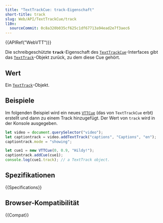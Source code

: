 ```yaml
---
title: "TextTrackCue: track-Eigenschaft"
short-title: track
slug: Web/API/TextTrackCue/track
l10n:
  sourceCommit: 0c8a320b035cf625c1df67713a94ead2e7f3aec6
---
```


{{APIRef("WebVTT")}}

Die schreibgeschützte **`track`**-Eigenschaft des [`TextTrackCue`](/de/docs/Web/API/TextTrackCue)-Interfaces gibt das [`TextTrack`](/de/docs/Web/API/TextTrack)-Objekt zurück, zu dem diese Cue gehört.

## Wert

Ein [`TextTrack`](/de/docs/Web/API/TextTrack)-Objekt.

## Beispiele

Im folgenden Beispiel wird ein neues [`VTTCue`](/de/docs/Web/API/VTTCue) (das von `TextTrackCue` erbt) erstellt und dann zu einem Track hinzugefügt. Der Wert von `track` wird in der Konsole ausgegeben.

```js
let video = document.querySelector("video");
let captiontrack = video.addTextTrack("captions", "Captions", "en");
captiontrack.mode = "showing";

let cue1 = new VTTCue(0, 0.9, "Hildy!");
captiontrack.addCue(cue1);
console.log(cue1.track); // a TextTrack object.
```

## Spezifikationen

{{Specifications}}

## Browser-Kompatibilität

{{Compat}}
